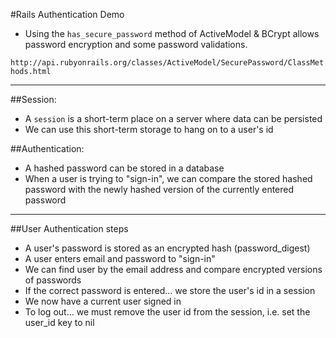 
#Rails Authentication Demo
- Using the `has_secure_password` method of ActiveModel & BCrypt allows password encryption and some password validations.

`http://api.rubyonrails.org/classes/ActiveModel/SecurePassword/ClassMethods.html`

---

##Session:
- A `session` is a short-term place on a server where data can be persisted
- We can use this short-term storage to hang on to a user's id

##Authentication:
- A hashed password can be stored in a database
- When a user is trying to "sign-in", we can compare the stored hashed password with the newly hashed version of the currently entered password

---

##User Authentication steps
- A user's password is stored as an encrypted hash (password_digest)
- A user enters email and password to "sign-in"
- We can find user by the email address and compare encrypted versions of passwords
- If the correct password is entered... we store the user's id in a session
- We now have a current user signed in
- To log out... we must remove the user id from the session, i.e. set the user_id key to nil
